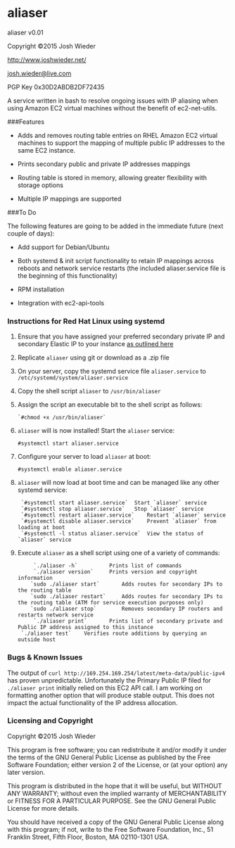 # aliaser
aliaser v0.01

Copyright ©2015 Josh Wieder

http://www.joshwieder.net/

josh.wieder@live.com

PGP Key 0x30D2ABDB2DF72435

A service written in bash to resolve ongoing issues with IP aliasing when using Amazon EC2 virtual machines without the benefit of ec2-net-utils.

###Features

- Adds and removes routing table entries on RHEL Amazon EC2 virtual machines to support the mapping of multiple public IP addresses to the same EC2 instance.

- Prints secondary public and private IP addresses mappings

- Routing table is stored in memory, allowing greater flexibility with storage options

- Multiple IP mappings are supported

###To Do

The following features are going to be added in the immediate future (next couple of days):

- Add support for Debian/Ubuntu 

- Both systemd & init script functionality to retain IP mappings across reboots and network service restarts (the included aliaser.service file is the beginning of this functionality)

- RPM installation

- Integration with ec2-api-tools

### Instructions for Red Hat Linux using systemd

1. Ensure that you have assigned your preferred secondary private IP and secondary Elastic IP to your instance [as outlined here](http://www.joshwieder.net/2015/08/assigning-multiple-ip-addresses-to.html)

2. Replicate `aliaser` using git or download as a .zip file
 
3. On your server, copy the systemd service file `aliaser.service` to `/etc/systemd/system/aliaser.service`

4. Copy the shell script `aliaser` to `/usr/bin/aliaser`

5. Assign the script an executable bit to the shell script as follows:

       `#chmod +x /usr/bin/aliaser`
       
6. `aliaser` will is now installed! Start the `aliaser` service:

	`#systemctl start aliaser.service`

7. Configure your server to load `aliaser` at boot:

	`#systemctl enable aliaser.service`

8. `aliaser` will now load at boot time and can be managed like any other systemd service:

		`#systemctl start aliaser.service`	Start `aliaser` service
		`#systemctl stop aliaser.service`	Stop `aliaser` service
		`#systemctl restart aliaser.service`	Restart `aliaser` service
		`#systemctl disable aliaser.service`	Prevent `aliaser` from loading at boot
		`#systemctl -l status aliaser.service`  View the status of `aliaser` service

9. Execute `aliaser` as a shell script using one of a variety of commands:

        	`./aliaser -h`          Prints list of commands
        	`./aliaser version`     Prints version and copyright information
           `sudo ./aliaser start`       Adds routes for secondary IPs to the routing table
           `sudo ./aliaser restart`     Adds routes for secondary IPs to the routing table (ATM for service execution purposes only)
           `sudo ./aliaser stop`        Removes secondary IP routers and restarts network service
        	`./aliaser print`       Prints list of secondary private and Public IP address assigned to this instance
		`./aliaser test`	Verifies route additions by querying an outside host

### Bugs & Known Issues

The output of `curl http://169.254.169.254/latest/meta-data/public-ipv4` has proven unpredictable. Unfortunately the Primary Public IP filed for
`./aliaser print` initially relied on this EC2 API call. I am working on formatting another option that will produce stable output. This does not impact the actual functionality of the IP address allocation.

### Licensing and Copyright

Copyright ©2015 Josh Wieder

This program is free software; you can redistribute it and/or modify
it under the terms of the GNU General Public License as published by
the Free Software Foundation; either version 2 of the License, or
(at your option) any later version.

This program is distributed in the hope that it will be useful,
but WITHOUT ANY WARRANTY; without even the implied warranty of
MERCHANTABILITY or FITNESS FOR A PARTICULAR PURPOSE.  See the
GNU General Public License for more details.

You should have received a copy of the GNU General Public License along
with this program; if not, write to the Free Software Foundation, Inc.,
51 Franklin Street, Fifth Floor, Boston, MA 02110-1301 USA.

